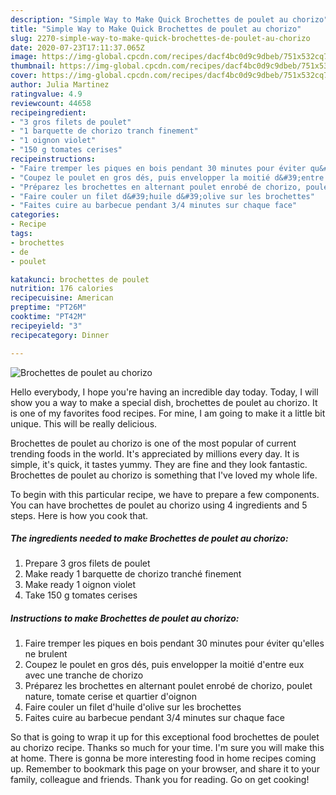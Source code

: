 ```yaml
---
description: "Simple Way to Make Quick Brochettes de poulet au chorizo"
title: "Simple Way to Make Quick Brochettes de poulet au chorizo"
slug: 2270-simple-way-to-make-quick-brochettes-de-poulet-au-chorizo
date: 2020-07-23T17:11:37.065Z
image: https://img-global.cpcdn.com/recipes/dacf4bc0d9c9dbeb/751x532cq70/brochettes-de-poulet-au-chorizo-photo-principale-de-la-recette.jpg
thumbnail: https://img-global.cpcdn.com/recipes/dacf4bc0d9c9dbeb/751x532cq70/brochettes-de-poulet-au-chorizo-photo-principale-de-la-recette.jpg
cover: https://img-global.cpcdn.com/recipes/dacf4bc0d9c9dbeb/751x532cq70/brochettes-de-poulet-au-chorizo-photo-principale-de-la-recette.jpg
author: Julia Martinez
ratingvalue: 4.9
reviewcount: 44658
recipeingredient:
- "3 gros filets de poulet"
- "1 barquette de chorizo tranch finement"
- "1 oignon violet"
- "150 g tomates cerises"
recipeinstructions:
- "Faire tremper les piques en bois pendant 30 minutes pour éviter qu&#39;elles ne brulent"
- "Coupez le poulet en gros dés, puis envelopper la moitié d&#39;entre eux avec une tranche de chorizo"
- "Préparez les brochettes en alternant poulet enrobé de chorizo, poulet nature, tomate cerise et quartier d&#39;oignon"
- "Faire couler un filet d&#39;huile d&#39;olive sur les brochettes"
- "Faites cuire au barbecue pendant 3/4 minutes sur chaque face"
categories:
- Recipe
tags:
- brochettes
- de
- poulet

katakunci: brochettes de poulet 
nutrition: 176 calories
recipecuisine: American
preptime: "PT26M"
cooktime: "PT42M"
recipeyield: "3"
recipecategory: Dinner

---
```



![Brochettes de poulet au chorizo](https://img-global.cpcdn.com/recipes/dacf4bc0d9c9dbeb/751x532cq70/brochettes-de-poulet-au-chorizo-photo-principale-de-la-recette.jpg)

Hello everybody, I hope you're having an incredible day today. Today, I will show you a way to make a special dish, brochettes de poulet au chorizo. It is one of my favorites food recipes. For mine, I am going to make it a little bit unique. This will be really delicious.



Brochettes de poulet au chorizo is one of the most popular of current trending foods in the world. It's appreciated by millions every day. It is simple, it's quick, it tastes yummy. They are fine and they look fantastic. Brochettes de poulet au chorizo is something that I've loved my whole life.


To begin with this particular recipe, we have to prepare a few components. You can have brochettes de poulet au chorizo using 4 ingredients and 5 steps. Here is how you cook that.

<!--inarticleads1-->

##### The ingredients needed to make Brochettes de poulet au chorizo:

1. Prepare 3 gros filets de poulet
1. Make ready 1 barquette de chorizo tranché finement
1. Make ready 1 oignon violet
1. Take 150 g tomates cerises




<!--inarticleads2-->

##### Instructions to make Brochettes de poulet au chorizo:

1. Faire tremper les piques en bois pendant 30 minutes pour éviter qu&#39;elles ne brulent
1. Coupez le poulet en gros dés, puis envelopper la moitié d&#39;entre eux avec une tranche de chorizo
1. Préparez les brochettes en alternant poulet enrobé de chorizo, poulet nature, tomate cerise et quartier d&#39;oignon
1. Faire couler un filet d&#39;huile d&#39;olive sur les brochettes
1. Faites cuire au barbecue pendant 3/4 minutes sur chaque face




So that is going to wrap it up for this exceptional food brochettes de poulet au chorizo recipe. Thanks so much for your time. I'm sure you will make this at home. There is gonna be more interesting food in home recipes coming up. Remember to bookmark this page on your browser, and share it to your family, colleague and friends. Thank you for reading. Go on get cooking!
